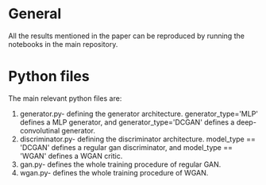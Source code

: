 # General
All the results mentioned in the paper can be reproduced by running the notebooks in the main repository.

# Python files
The main relevant python files are:
1. generator.py- defining the generator architecture. generator_type='MLP' defines a MLP generator, and generator_type='DCGAN' defines a deep-convolutinal generator.
2. discriminator.py- defining the discriminator architecture. model_type == 'DCGAN' defines a regular gan discriminator, and model_type == 'WGAN' defines a WGAN critic.
3. gan.py- defines the whole training procedure of regular GAN.
4. wgan.py- defines the whole training procedure of WGAN.
